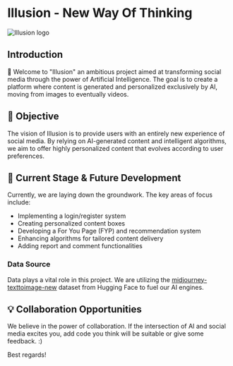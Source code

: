 # Illusion -  New Way Of Thinking

![Illusion logo](https://github.com/MiletaA/Illusion/assets/92308650/d9cefcd2-c7a9-40eb-925d-acc8e9772392)

## Introduction
👋 Welcome to "Illusion" an ambitious project aimed at transforming social media through the power of Artificial Intelligence. The goal is to create a platform where content is generated and personalized exclusively by AI, moving from images to eventually videos.

## 🎯 Objective
The vision of Illusion is to provide users with an entirely new experience of social media. By relying on AI-generated content and intelligent algorithms, we aim to offer highly personalized content that evolves according to user preferences.

## 🚀 Current Stage & Future Development
Currently, we are laying down the groundwork. The key areas of focus include:
- Implementing a login/register system
- Creating personalized content boxes
- Developing a For You Page (FYP) and recommendation system
- Enhancing algorithms for tailored content delivery
- Adding report and comment functionalities

### Data Source
Data plays a vital role in this project. We are utilizing the [midjourney-texttoimage-new](https://huggingface.co/datasets/nateraw/midjourney-texttoimage-new) dataset from Hugging Face to fuel our AI engines.

## 💡 Collaboration Opportunities
We believe in the power of collaboration. If the intersection of AI and social media excites you, add code you think will be suitable or give some feedback. :)

Best regards!
